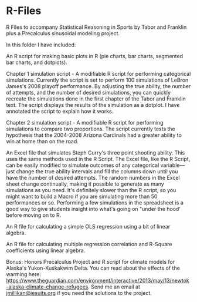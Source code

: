 # R-Files
R Files to accompany Statistical Reasoning in Sports by Tabor and Franklin plus a Precalculus sinusoidal modeling project.

In this folder I have included:

An R script for making basic plots in R (pie charts, bar charts, segmented bar charts, and dotplots).

Chapter 1 simulation script - A modifiable R script for performing categorical simulations. Currently the script is set to perform 100 simulations of LeBron James's 2008 playoff performance. By adjusting the true ability, the number of attempts, and the number of desired simulations, you can quickly recreate the simulations done in the first chapter of the Tabor and Franklin text. The script displays the results of the simulation as a dotplot. I have annotated the script to explain how it works.

Chapter 2 simulation script - A modifiable R script for performing simulations to compare two proportions. The script currently tests the hypothesis that the 2004-2008 Arizona Cardinals had a greater ability to win at home than on the road. 

An Excel file that simulates Steph Curry's three point shooting ability. This uses the same methods used in the R Script. The Excel file, like the R Script, can be easily modified to simulate outcomes of any categorical variable—just change the true ability intervals and fill the columns down until you have the number of desired attempts. The random numbers in the Excel sheet change continually, making it possible to generate as many simulations as you need. It's definitely slower than the R script, so you might want to build a Macro if you are simulating more than 50 performances or so. Performing a few simulations in the spreadsheet is a good way to give students insight into what's going on "under the hood' before moving on to R.

An R file for calculating a simple OLS regression using a bit of linear algebra.

An R file for calculating multiple regression correlation and R-Square coefficients using linear algebra.

Bonus: Honors Precalculus Project and R script for climate models for Alaska's Yukon-Kuskakwim Delta. You can read about the effects of the warming here: https://www.theguardian.com/environment/interactive/2013/may/13/newtok-alaska-climate-change-refugees. Send me an email at jmillikan@jesuits.org if you need the solutions to the project.
